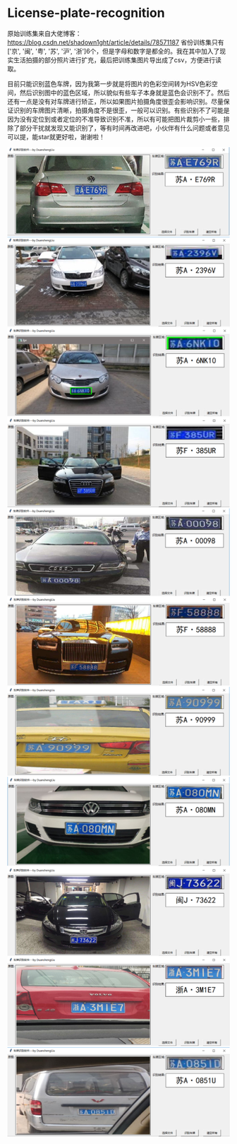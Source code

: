 # License-plate-recognition
原始训练集来自大佬博客：https://blog.csdn.net/shadown1ght/article/details/78571187
省份训练集只有['京', '闽', '粤', '苏', '沪', '浙']6个，但是字母和数字是都全的。我在其中加入了现实生活拍摄的部分照片进行扩充，最后把训练集图片导出成了csv，方便进行读取。

目前只能识别蓝色车牌，因为我第一步就是将图片的色彩空间转为HSV色彩空间，然后识别图中的蓝色区域，所以貌似有些车子本身就是蓝色会识别不了。然后还有一点是没有对车牌进行矫正，所以如果图片拍摄角度很歪会影响识别。尽量保证识别的车牌图片清晰，拍摄角度不是很歪，一般可以识别。有些识别不了可能是因为没有定位到或者定位的不准导致识别不准，所以有可能把图片裁剪小一些，排除了部分干扰就发现又能识别了，等有时间再改进吧，小伙伴有什么问题或者意见可以提，能star就更好啦，谢谢啦！


![image](https://github.com/duanshengliu/License-plate-recognition/blob/master/main/some_result_pic/test0.png)
![image](https://github.com/duanshengliu/License-plate-recognition/blob/master/main/some_result_pic/test1.png)
![image](https://github.com/duanshengliu/License-plate-recognition/blob/master/main/some_result_pic/test2.png)
![image](https://github.com/duanshengliu/License-plate-recognition/blob/master/main/some_result_pic/test3.png)
![image](https://github.com/duanshengliu/License-plate-recognition/blob/master/main/some_result_pic/test4.png)
![image](https://github.com/duanshengliu/License-plate-recognition/blob/master/main/some_result_pic/test5.png)
![image](https://github.com/duanshengliu/License-plate-recognition/blob/master/main/some_result_pic/test6.png)
![image](https://github.com/duanshengliu/License-plate-recognition/blob/master/main/some_result_pic/test7.png)
![image](https://github.com/duanshengliu/License-plate-recognition/blob/master/main/some_result_pic/test8.png)
![image](https://github.com/duanshengliu/License-plate-recognition/blob/master/main/some_result_pic/test9.png)
![image](https://github.com/duanshengliu/License-plate-recognition/blob/master/main/some_result_pic/test10.png)

